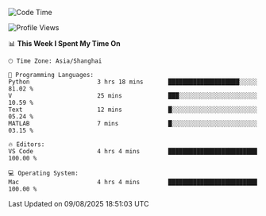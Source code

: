 <!--START_SECTION:waka-->
![Code Time](http://img.shields.io/badge/Code%20Time-564%20hrs%2056%20mins-blue)

![Profile Views](http://img.shields.io/badge/Profile%20Views-0-blue)

📊 **This Week I Spent My Time On** 

```text
🕑︎ Time Zone: Asia/Shanghai

💬 Programming Languages: 
Python                   3 hrs 18 mins       ████████████████████░░░░░   81.02 % 
V                        25 mins             ███░░░░░░░░░░░░░░░░░░░░░░   10.59 % 
Text                     12 mins             █░░░░░░░░░░░░░░░░░░░░░░░░   05.24 % 
MATLAB                   7 mins              █░░░░░░░░░░░░░░░░░░░░░░░░   03.15 % 

🔥 Editors: 
VS Code                  4 hrs 4 mins        █████████████████████████   100.00 % 

💻 Operating System: 
Mac                      4 hrs 4 mins        █████████████████████████   100.00 % 
```


 Last Updated on 09/08/2025 18:51:03 UTC
<!--END_SECTION:waka-->
